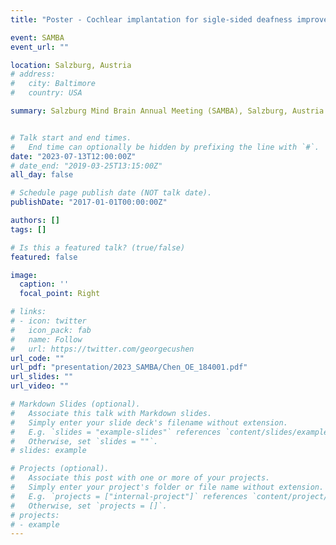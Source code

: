 ```yaml
---
title: "Poster - Cochlear implantation for sigle-sided deafness improves speech perception in both CI and non-CI ears: A longitudinal EEG study"

event: SAMBA
event_url: ""

location: Salzburg, Austria
# address:
#   city: Baltimore
#   country: USA

summary: Salzburg Mind Brain Annual Meeting (SAMBA), Salzburg, Austria


# Talk start and end times.
#   End time can optionally be hidden by prefixing the line with `#`.
date: "2023-07-13T12:00:00Z"
# date_end: "2019-03-25T13:15:00Z"
all_day: false

# Schedule page publish date (NOT talk date).
publishDate: "2017-01-01T00:00:00Z"

authors: []
tags: []

# Is this a featured talk? (true/false)
featured: false

image:
  caption: ''
  focal_point: Right

# links:
# - icon: twitter
#   icon_pack: fab
#   name: Follow
#   url: https://twitter.com/georgecushen
url_code: ""
url_pdf: "presentation/2023_SAMBA/Chen_OE_184001.pdf"
url_slides: ""
url_video: ""

# Markdown Slides (optional).
#   Associate this talk with Markdown slides.
#   Simply enter your slide deck's filename without extension.
#   E.g. `slides = "example-slides"` references `content/slides/example-slides.md`.
#   Otherwise, set `slides = ""`.
# slides: example

# Projects (optional).
#   Associate this post with one or more of your projects.
#   Simply enter your project's folder or file name without extension.
#   E.g. `projects = ["internal-project"]` references `content/project/deep-learning/index.md`.
#   Otherwise, set `projects = []`.
# projects:
# - example
---
```

